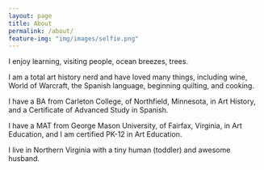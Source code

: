 ```yaml
---
layout: page
title: About
permalink: /about/
feature-img: "img/images/selfie.png"
---
```



I enjoy learning, visiting people, ocean breezes, trees. 

I am a total art history nerd and have loved many things, including wine, World of Warcraft, the Spanish language, beginning quilting, and cooking.

I have a BA from Carleton College, of Northfield, Minnesota, in Art History, and a Certificate of Advanced Study in Spanish. 

I have a MAT from George Mason University, of Fairfax, Virginia, in Art Education, and I am certified PK-12 in Art Education.

I live in Northern Virginia with a tiny human (toddler) and awesome husband.